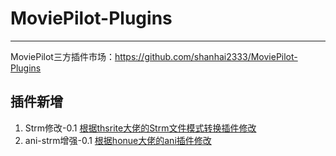MoviePilot-Plugins 
=============
----------------------
MoviePilot三方插件市场：https://github.com/shanhai2333/MoviePilot-Plugins
## 插件新增 
1. Strm修改-0.1 [根据thsrite大佬的Strm文件模式转换插件修改](https://github.com/thsrite/MoviePilot-Plugins)
2. ani-strm增强-0.1 [根据honue大佬的ani插件修改](https://github.com/honue/MoviePilot-Plugins)
